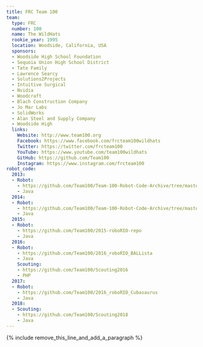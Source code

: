 ```yaml
---
title: FRC Team 100
team:
  type: FRC
  number: 100
  name: The WildHats
  rookie_year: 1995
  location: Woodside, California, USA
  sponsors:
  - Woodside High School Foundation
  - Sequoia Union High School District
  - Tate Family
  - Lawrence Searcy
  - Solutions2Projects
  - Intuitive Surgical
  - Nvidia
  - Woodcraft
  - Blach Construction Company
  - Jo Mar Labs
  - SolidWorks
  - Alan Steel and Supply Company
  - Woodside High
  links:
    Website: http://www.team100.org
    Facebook: https://www.facebook.com/frcteam100wildhats
    Twitter: https://twitter.com/frcteam100
    YouTube: https://www.youtube.com/team100wildhats
    GitHub: https://github.com/Team100
    Instagram: https://www.instagram.com/frcteam100
robot_code:
  2013:
  - Robot:
    - https://github.com/Team100/Team-100-Robot-Code-Archive/tree/master/OrangaHang
    - Java
  2014:
  - Robot:
    - https://github.com/Team100/Team-100-Robot-Code-Archive/tree/master/Ballrus
    - Java
  2015:
  - Robot:
    - https://github.com/Team100/2015-roboRIO-repo
    - Java
  2016:
  - Robot:
    - https://github.com/Team100/2016_roboRIO_BALLista
    - Java
    Scouting:
    - https://github.com/Team100/Scouting2016
    - PHP
  2017:
  - Robot:
    - https://github.com/Team100/2016_roboRIO_Cubasaurus
    - Java
  2018:
  - Scouting:
    - https://github.com/Team100/Scouting2018
    - Java
---
```


{% include remove_this_line_and_add_a_paragraph %}